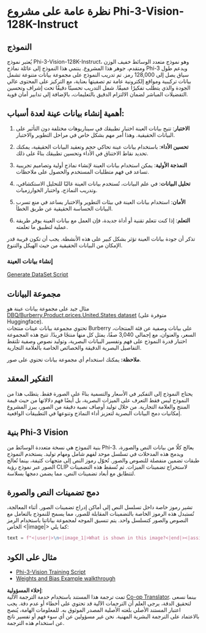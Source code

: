 <!--
CO_OP_TRANSLATOR_METADATA:
{
  "original_hash": "e0a07fd2a30fe2af30b1373df207a5bf",
  "translation_date": "2025-07-17T08:05:23+00:00",
  "source_file": "md/03.FineTuning/FineTuning_Phi-3-visionWandB.md",
  "language_code": "ar"
}
-->
# نظرة عامة على مشروع Phi-3-Vision-128K-Instruct

## النموذج

يُعتبر نموذج Phi-3-Vision-128K-Instruct، وهو نموذج متعدد الوسائط خفيف الوزن ومتقدم، جوهر هذا المشروع. ينتمي هذا النموذج إلى عائلة نماذج Phi-3 ويدعم طول سياق يصل إلى 128,000 رمز. تم تدريب النموذج على مجموعة بيانات متنوعة تشمل بيانات تركيبية ومواقع إلكترونية عامة تم تصفيتها بعناية، مع التركيز على المحتوى عالي الجودة والذي يتطلب تفكيرًا عميقًا. شمل التدريب تحسينًا دقيقًا تحت إشراف وتحسين التفضيلات المباشر لضمان الالتزام الدقيق بالتعليمات، بالإضافة إلى تدابير أمان قوية.

## أهمية إنشاء بيانات عينة لعدة أسباب:

1. **الاختبار**: تتيح بيانات العينة اختبار تطبيقك في سيناريوهات مختلفة دون التأثير على البيانات الحقيقية. وهذا أمر مهم بشكل خاص في مراحل التطوير والاختبار.

2. **تحسين الأداء**: باستخدام بيانات عينة تحاكي حجم وتعقيد البيانات الحقيقية، يمكنك تحديد نقاط الاختناق في الأداء وتحسين تطبيقك بناءً على ذلك.

3. **النمذجة الأولية**: يمكن استخدام بيانات العينة لإنشاء نماذج أولية وتصاميم تجريبية تساعد في فهم متطلبات المستخدم والحصول على ملاحظات.

4. **تحليل البيانات**: في علم البيانات، تُستخدم بيانات العينة غالبًا للتحليل الاستكشافي، وتدريب النماذج، واختبار الخوارزميات.

5. **الأمان**: استخدام بيانات العينة في بيئات التطوير والاختبار يساعد في منع تسرب البيانات الحساسة الحقيقية عن طريق الخطأ.

6. **التعلم**: إذا كنت تتعلم تقنية أو أداة جديدة، فإن العمل مع بيانات العينة يوفر طريقة عملية لتطبيق ما تعلمته.

تذكر أن جودة بيانات العينة تؤثر بشكل كبير على هذه الأنشطة. يجب أن تكون قريبة قدر الإمكان من البيانات الحقيقية من حيث الهيكل والتنوع.

### إنشاء بيانات العينة
[Generate DataSet Script](./CreatingSampleData.md)

## مجموعة البيانات

مثال جيد على مجموعة بيانات عينة هو [DBQ/Burberry.Product.prices.United.States dataset](https://huggingface.co/datasets/DBQ/Burberry.Product.prices.United.States) (متوفرة على Huggingface).  
تحتوي مجموعة بيانات عينات منتجات Burberry على بيانات وصفية عن فئة المنتجات، السعر، والعنوان، مع إجمالي 3,040 صفًا، يمثل كل منها منتجًا فريدًا. تتيح هذه المجموعة اختبار قدرة النموذج على فهم وتفسير البيانات البصرية، وتوليد نصوص وصفية تلتقط التفاصيل البصرية الدقيقة والخصائص الخاصة بالعلامة التجارية.

**ملاحظة:** يمكنك استخدام أي مجموعة بيانات تحتوي على صور.

## التفكير المعقد

يحتاج النموذج إلى التفكير في الأسعار والتسمية بناءً على الصورة فقط. يتطلب هذا من النموذج ليس فقط التعرف على الميزات البصرية، بل أيضًا فهم دلالاتها من حيث قيمة المنتج والعلامة التجارية. من خلال توليد أوصاف نصية دقيقة من الصور، يبرز المشروع إمكانيات دمج البيانات البصرية لتعزيز أداء النماذج وتنوعها في التطبيقات الواقعية.

## بنية Phi-3 Vision

بنية النموذج هي نسخة متعددة الوسائط من Phi-3. يعالج كلًا من بيانات النص والصورة، ويدمج هذه المدخلات في تسلسل موحد لفهم شامل ومهام توليد. يستخدم النموذج طبقات تضمين منفصلة للنصوص والصور. تُحوّل رموز النص إلى متجهات كثيفة، بينما تُعالج الصور عبر نموذج رؤية CLIP لاستخراج تضمينات الميزات. ثم تُسقط هذه التضمينات لتتطابق مع أبعاد تضمينات النص، مما يضمن دمجها بسلاسة.

## دمج تضمينات النص والصورة

تشير رموز خاصة داخل تسلسل النص إلى أماكن إدراج تضمينات الصور. أثناء المعالجة، تُستبدل هذه الرموز الخاصة بالتضمينات المقابلة للصور، مما يسمح للنموذج بالتعامل مع النصوص والصور كتسلسل واحد. يتم تنسيق الموجه لمجموعة بياناتنا باستخدام الرمز الخاص <|image|> كما يلي:

```python
text = f"<|user|>\n<|image_1|>What is shown in this image?<|end|><|assistant|>\nProduct: {row['title']}, Category: {row['category3_code']}, Full Price: {row['full_price']}<|end|>"
```

## مثال على الكود
- [Phi-3-Vision Training Script](../../../../code/03.Finetuning/Phi-3-vision-Trainingscript.py)
- [Weights and Bias Example walkthrough](https://wandb.ai/byyoung3/mlnews3/reports/How-to-fine-tune-Phi-3-vision-on-a-custom-dataset--Vmlldzo4MTEzMTg3)

**إخلاء المسؤولية**:  
تمت ترجمة هذا المستند باستخدام خدمة الترجمة الآلية [Co-op Translator](https://github.com/Azure/co-op-translator). بينما نسعى لتحقيق الدقة، يرجى العلم أن الترجمات الآلية قد تحتوي على أخطاء أو عدم دقة. يجب اعتبار المستند الأصلي بلغته الأصلية المصدر الموثوق به. للمعلومات الهامة، يُنصح بالاعتماد على الترجمة البشرية المهنية. نحن غير مسؤولين عن أي سوء فهم أو تفسير ناتج عن استخدام هذه الترجمة.
